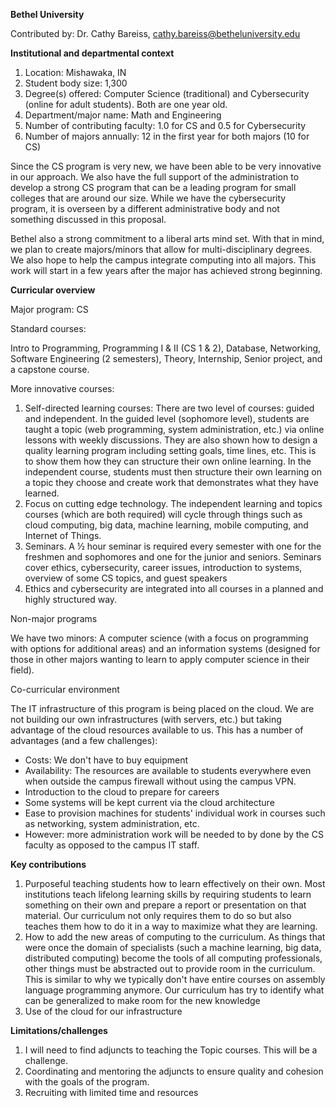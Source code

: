 **Bethel University**

Contributed by: Dr. Cathy Bareiss, cathy.bareiss@betheluniversity.edu

**Institutional and departmental context**

1. Location: Mishawaka, IN
2. Student body size: 1,300
3. Degree(s) offered: Computer Science (traditional) and Cybersecurity (online for adult students).  Both are one year old.
4. Department/major name: Math and Engineering
5. Number of contributing faculty: 1.0 for CS and 0.5 for Cybersecurity
6. Number of majors annually: 12 in the first year for both majors (10 for CS)

Since the CS program is very new, we have been able to be very innovative in our approach.  We also have the full support of the administration to develop a strong CS program that can be a leading program for small colleges that are around our size.  While we have the cybersecurity program, it is overseen by a different administrative body and not something discussed in this proposal.

Bethel also a strong commitment to a liberal arts mind set.  With that in mind, we plan to create majors/minors that allow for multi-disciplinary degrees.  We also hope to help the campus integrate computing into all majors.  This work will start in a few years after the major has achieved strong beginning.

**Curricular overview**

Major program: CS

Standard courses:

Intro to Programming, Programming I &amp; II (CS 1 &amp; 2), Database, Networking,  Software Engineering (2 semesters), Theory, Internship, Senior project, and a capstone course.

 More innovative courses:

1. Self-directed learning courses: There are two level of courses: guided and independent.  In the guided level (sophomore level), students are taught a topic (web programming, system administration, etc.) via online lessons with weekly discussions.  They are also shown how to design a quality learning program  including setting goals, time lines, etc.  This is to show them how they can structure their own online learning.  In the independent course, students must then structure their own learning on a topic they choose and create work that demonstrates what they have learned.
2. Focus on cutting edge technology.  The independent learning and topics courses (which are both required) will cycle through things such as cloud computing, big data, machine learning, mobile computing, and Internet of Things.
3. Seminars.  A ½ hour seminar is required every semester with one for the freshmen and sophomores and one for the junior and seniors. Seminars cover ethics, cybersecurity, career issues, introduction to systems, overview of some CS topics, and guest speakers
4. Ethics and cybersecurity are integrated into all courses in a planned and highly structured way.

Non-major programs

We have two minors: A computer science (with a focus on programming with options for additional areas) and an information systems (designed for those in other majors wanting to learn to apply computer science in their field).

Co-curricular environment

The IT infrastructure of this program is being placed on the cloud.  We are not building our own infrastructures (with servers, etc.) but taking advantage of the cloud resources available to us.  This has a number of advantages (and a few challenges):

- Costs: We don&#39;t have to buy equipment
- Availability: The resources are available to students everywhere even when outside the campus firewall without using the campus VPN.
- Introduction to the cloud to prepare for careers
- Some systems will be kept current via the cloud architecture
- Ease to provision machines for students&#39; individual work in courses such as networking, system administration, etc.
- However: more administration work will be needed to by done by the CS faculty as opposed to the campus IT staff.

**Key contributions**

1. Purposeful teaching students how to learn effectively on their own.  Most institutions teach lifelong learning skills by requiring students to learn something on their own and prepare a report or presentation on that material.  Our curriculum not only requires them to do so but also teaches them how to do it in a way to maximize what they are learning.
2. How to add the new areas of computing to the curriculum.  As things that were once the domain of specialists (such a machine learning, big data, distributed computing) become the tools of all computing professionals, other things must be abstracted out to provide room in the curriculum.  This is similar to why we typically don&#39;t have entire courses on assembly language programming anymore.  Our curriculum has try to identify what can be generalized to make room for the new knowledge
3. Use of the cloud for our infrastructure

**Limitations/challenges**

1. I will need to find adjuncts to teaching the Topic courses.  This will be a challenge.
2. Coordinating and mentoring the adjuncts to ensure quality and cohesion with the goals of the program.
3. Recruiting with limited time and resources
